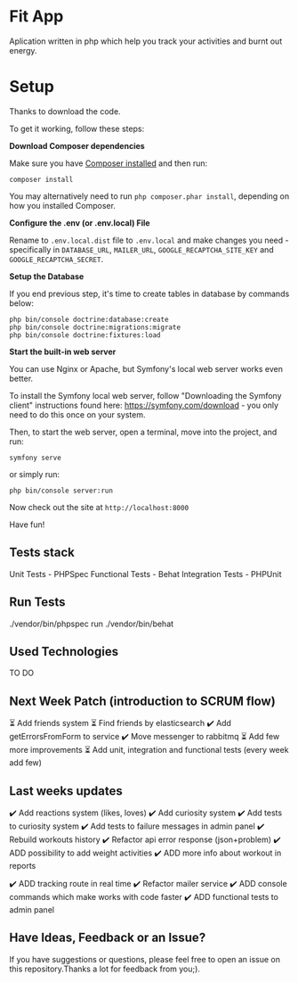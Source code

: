 # Fit App 

Aplication written in php which help you track your activities and burnt out energy.

# Setup

Thanks to download the code. 

To get it working, follow these steps:

**Download Composer dependencies**

Make sure you have [Composer installed](https://getcomposer.org/download/)
and then run:

```
composer install
```

You may alternatively need to run `php composer.phar install`, depending
on how you installed Composer.

**Configure the .env (or .env.local) File**

Rename to `.env.local.dist` file to `.env.local` and make changes you need - specifically
in `DATABASE_URL`, `MAILER_URL`, `GOOGLE_RECAPTCHA_SITE_KEY` and `GOOGLE_RECAPTCHA_SECRET`.

**Setup the Database**

If you end previous step, it's time to create tables in database by commands below:

```
php bin/console doctrine:database:create
php bin/console doctrine:migrations:migrate
php bin/console doctrine:fixtures:load
```

**Start the built-in web server**

You can use Nginx or Apache, but Symfony's local web server
works even better.

To install the Symfony local web server, follow
"Downloading the Symfony client" instructions found
here: https://symfony.com/download - you only need to do this
once on your system.

Then, to start the web server, open a terminal, move into the
project, and run:

```
symfony serve
```

or simply run:

```
php bin/console server:run
```

Now check out the site at `http://localhost:8000`

Have fun!

## Tests stack

Unit Tests - PHPSpec
Functional Tests - Behat
Integration Tests - PHPUnit

## Run Tests

./vendor/bin/phpspec run
./vendor/bin/behat

## Used Technologies

TO DO

## Next Week Patch (introduction to SCRUM flow) 

:hourglass_flowing_sand: Add friends system
:hourglass_flowing_sand: Find friends by elasticsearch
:heavy_check_mark: Add getErrorsFromForm to service
:heavy_check_mark: Move messenger to rabbitmq
:hourglass_flowing_sand: Add few more improvements
:hourglass_flowing_sand: Add unit, integration and functional tests (every week add few) 

## Last weeks updates

:heavy_check_mark: Add reactions system (likes, loves)
:heavy_check_mark: Add curiosity system
:heavy_check_mark: Add tests to curiosity system
:heavy_check_mark: Add tests to failure messages in admin panel
:heavy_check_mark: Rebuild workouts history
:heavy_check_mark: Refactor api error response (json+problem)
:heavy_check_mark: ADD possibility to add weight activities
:heavy_check_mark: ADD more info about workout in reports

:heavy_check_mark: ADD tracking route in real time
:heavy_check_mark: Refactor mailer service
:heavy_check_mark: ADD console commands which make works with code faster
:heavy_check_mark: ADD functional tests to admin panel 


## Have Ideas, Feedback or an Issue?

If you have suggestions or questions, please feel free to
open an issue on this repository.Thanks a lot for feedback 
from you;).
